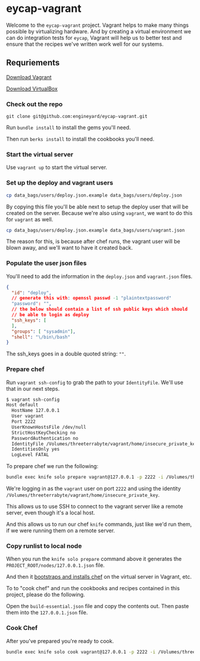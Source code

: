 # eycap-vagrant

Welcome to the ``eycap-vagrant`` project.  Vagrant helps to make many things possible by virtualizing hardware.  And by creating a virtual environment we can do integration tests for ``eycap``, Vagrant will help us to better test and ensure that the recipes we've written work well for our systems.

## Requriements

[Download Vagrant](http://www.vagrantup.com/downloads.html)

[Download VirtualBox](https://www.virtualbox.org/wiki/Downloads)

### Check out the repo

    git clone git@github.com:engineyard/eycap-vagrant.git

Run ``bundle install`` to install the gems you'll need.

Then run ``berks install`` to install the cookbooks you'll need.

### Start the virtual server

Use ``vagrant up`` to start the virtual server.


### Set up the deploy and vagrant users

```bash
cp data_bags/users/deploy.json.example data_bags/users/deploy.json
```

By copying this file you'll be able next to setup the deploy user that will be created on the server.  Because we're also using ``vagrant``, we want to do this for ``vagrant`` as well.

```bash
cp data_bags/users/deploy.json.example data_bags/users/vagrant.json
```

The reason for this, is because after chef runs, the vagrant user will be blown away, and we'll want to have it created back.

### Populate the user json files

You'll need to add the information in the ``deploy.json`` and ``vagrant.json`` files.

```json
{
  "id": "deploy",
  // generate this with: openssl passwd -1 "plaintextpassword"
  "password": "",
  // the below should contain a list of ssh public keys which should
  // be able to login as deploy
  "ssh_keys": [
  ],
  "groups": [ "sysadmin"],
  "shell": "\/bin\/bash"
}
```

The ssh_keys goes in a double quoted string: ``""``.

### Prepare chef

Run ``vagrant ssh-config`` to grab the path to your ``IdentityFile``.  We'll use that in our next steps.

```bash
$ vagrant ssh-config
Host default
  HostName 127.0.0.1
  User vagrant
  Port 2222
  UserKnownHostsFile /dev/null
  StrictHostKeyChecking no
  PasswordAuthentication no
  IdentityFile /Volumes/threeterrabyte/vagrant/home/insecure_private_key
  IdentitiesOnly yes
  LogLevel FATAL
```

To prepare chef we run the following:

```bash
bundle exec knife solo prepare vagrant@127.0.0.1 -p 2222 -i /Volumes/threeterrabyte/vagrant/home/insecure_private_key
```

We're logging in as the ``vagrant`` user on port ``2222`` and using the identity ``/Volumes/threeterrabyte/vagrant/home/insecure_private_key``.

This allows us to use SSH to connect to the vagrant server like a remote server, even though it's a local host.

And this allows us to run our chef ``knife`` commands, just like we'd run them, if we were running them on a remote server.

### Copy runlist to local node

When you run the ``knife solo prepare`` command above it generates the ``PROJECT_ROOT/nodes/127.0.0.1.json`` file.

And then it [bootstraps and installs chef](https://gist.github.com/7hunderbird/523186164e3086bf9029) on the virtual server in Vagrant, etc.

To to "cook chef" and run the cookbooks and recipes contained in this project, please do the following.

Open the ``build-essential.json`` file and copy the contents out.  Then paste them into the ``127.0.0.1.json`` file.

### Cook Chef

After you've prepared you're ready to cook.

```bash
bundle exec knife solo cook vagrant@127.0.0.1 -p 2222 -i /Volumes/threeterrabyte/vagrant/home/insecure_private_key 
```

